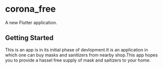 # corona_free

A new Flutter application.

## Getting Started

This is an app is in its initial phase of devlopment.It is an application in which one can buy masks and sanitizers from nearby shop.This app hopes you to provide a hassel free supply of mask and saitizers to your home.
